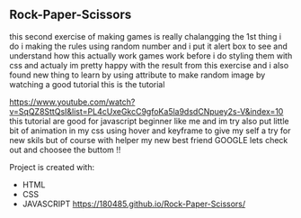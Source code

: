 ## Rock-Paper-Scissors
this second exercise of making games is really chalangging the 1st thing i do i making the rules using random number and i put it 
alert box to see and understand how this actually work  games work  before i do styling them with css and actualy im pretty  happy with  the result  from this exercise and i also  found new thing to learn by using attribute to make random image
by watching a good tutorial this is the tutorial 

https://www.youtube.com/watch?v=SqQZ8SttQsI&list=PL4cUxeGkcC9gfoKa5la9dsdCNpuey2s-V&index=10 this tutorial are good
for javascript beginner like me
and im try also put little bit of animation in my css using hover and keyframe  to give my self a try for  new skils but of course with helper my new best friend
GOOGLE lets check out and choosee the buttom  !!

Project is created with:
* HTML
* CSS
* JAVASCRIPT
https://180485.github.io/Rock-Paper-Scissors/
